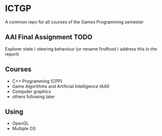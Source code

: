 # ICTGP
A common repo for all courses of the Games Programming semester


## AAI Final Assignment TODO
Explorer state / steering behaviour (or rename findfood / address this in the report)


## Courses
- C++ Programming (CPP)
- Game Algortihms and Artificial Intelligence (AAI)
- Computer graphics
- others following later


## Using
- OpenGL
- Multiple OS
